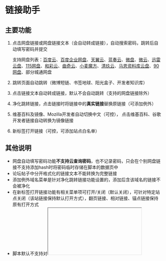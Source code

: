 # 链接助手

## 主要功能

1. 点击网盘链接或网盘链接文本（会自动转成链接），自动搜索密码，跳转后自动填写密码并提交

   支持网盘列表：[百度云](https://pan.baidu.com)、[百度企业网盘](https://eyun.baidu.com)、[天翼云](https://cloud.189.cn)、[蓝奏云](https://www.lanzou.com)、[微盘](https://vdisk.weibo.com)、[微云](https://share.weiyun.com)、[迅雷云盘](https://pan.xunlei.com)、[115网盘](http://115.com)、[和彩云](https://caiyun.139.com)、[曲奇云](https://quqi.com)、[小麦魔方](https://mo.own-cloud.cn)、[清玖云](https://cloud.qingstore.cn)、[马恩资料库云盘](https://pan.mebk.org)、[90网盘](https://www.90pan.com)、部分城通网盘

2. 跳转页面自动跳转（微博短链、书签地球、阳光盒子、开发者知识库）

3. 点击链接文本自动转成链接，默认不会自动跳转（支持的网盘链接除外）

4. 净化跳转链接，点击链接时将链接中的**真实链接**替换原链接（可添加例外）

5. 维基百科及镜像、Mozilla开发者自动切换中文（可控）， 点击维基百科、谷歌开发者链接自动转换为镜像链接

6. 新标签打开链接（可控，可添加站点白名单）

## 其他说明

* 网盘自动填写密码功能**不支持云查询密码**，也不记录密码，只会在个别网盘链接不支持添加hash时将密码临时存储在脚本的数据页中
* 论坛帖子中分开格式化的链接文本不能转换为完整链接
* 添加例外域名菜单是针对净化跳转链接功能设置的，添加后含该域名的链接不会被净化
* 在新标签打开链接功能有相关菜单项可打开/关闭（默认关闭），可针对特定站点关闭（该站链接保持默认打开方式），翻页链接、相对链接、锚点链接保持原有打开方式
* 脚本默认不支持对<iframe>页面进行注入，如果需要注入<iframe>页面，可以将脚本头部声明中的 `@noframes` 一行删除掉后保存

## 更新历史

* 2021/3/14-V1.2.9    脚本`run-at`参数由`document-body`改为`document-end`；优化翻页按钮匹配规则; 优化磁力链接文本转链接功能
* 2021/3/12-V1.2.8    更新论坛帖子链接匹配规则，移除论坛帖子链接的`onclick`点击事件；更新文本转链接的正则表达式(支持磁力链接和e2dk)
* 2021/3/10-V1.2.7    更新密码匹配规则；将鼠标事件改为弹起事件以支持文本选中；新增代码块(<code>和<pre>标签对下)选中文本后转链接功能

* 2021/3/7-V1.2.6     更新Mozilla开发者自动切换中文的选择器

## 功能演示

![网盘自动填写密码](https://gitee.com/oneNorth7/pics/raw/master/picgo/网盘自动填写密码.gif)

## 参考脚本

* [Open the F**king URL Right Now ](https://greasyfork.org/zh-CN/scripts/412612-open-the-f-king-url-right-now)
* [知乎真实链接地址重定向](https://greasyfork.org/zh-CN/scripts/20431-zhihu-link-redirect-fix)
* [Text To link](https://greasyfork.org/zh-CN/scripts/342-text-to-link)
* [网盘自动填写访问码【威力加强版】](https://greasyfork.org/zh-CN/scripts/29762-%E7%BD%91%E7%9B%98%E8%87%AA%E5%8A%A8%E5%A1%AB%E5%86%99%E8%AE%BF%E9%97%AE%E7%A0%81-%E5%A8%81%E5%8A%9B%E5%8A%A0%E5%BC%BA%E7%89%88)

## 个人公众号

![一个北七](https://gitee.com/oneNorth7/pics/raw/master/picgo/一个北七.png)

如果觉得实用的话**敬请关注**一波个人公众号~